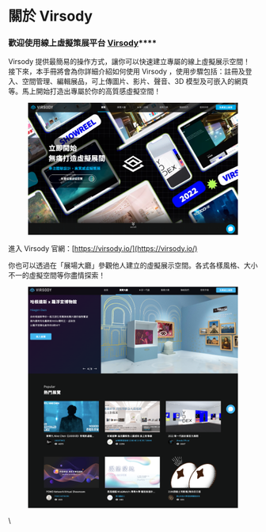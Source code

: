 # 關於 Virsody

### **歡迎使用線上虛擬策展平台** [**Virsody**](https://virsody.io/)****

Virsody 提供最簡易的操作方式，讓你可以快速建立專屬的線上虛擬展示空間！ \
接下來，本手冊將會為你詳細介紹如何使用 Virsody ，使用步驟包括：註冊及登入、空間管理、編輯展品，可上傳圖片、影片、聲音、3D 模型及可嵌入的網頁等。馬上開始打造出專屬於你的高質感虛擬空間！

<figure><img src=".gitbook/assets/截圖 2022-12-21 下午2.32.09.png" alt=""><figcaption></figcaption></figure>

進入 Virsody 官網：[https://virsody.io/](https://virsody.io/)

你也可以透過在「展場大廳」參觀他人建立的虛擬展示空間。各式各樣風格、大小不一的虛擬空間等你盡情探索！

<figure><img src=".gitbook/assets/virsody.io_explore.png" alt=""><figcaption></figcaption></figure>

\




